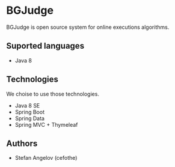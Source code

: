 # BGJudge
BGJudge is open source system for online executions algorithms. 

## Suported languages
* Java 8

## Technologies
We choise to use those  technologies. 
* Java 8 SE
* Spring Boot
* Spring Data
* Spring MVC + Thymeleaf

## Authors
* Stefan Angelov (cefothe)
